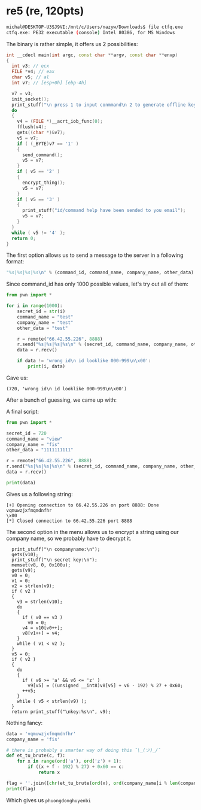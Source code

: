 # re5 (re, 120pts)


```bash
michal@DESKTOP-U3SJ9VI:/mnt/c/Users/nazyw/Downloads$ file ctfq.exe
ctfq.exe: PE32 executable (console) Intel 80386, for MS Windows
```

The binary is rather simple, it offers us 2 possibilities:

```c++
int __cdecl main(int argc, const char **argv, const char **envp)
{
  int v3; // ecx
  FILE *v4; // eax
  char v5; // al
  int v7; // [esp+0h] [ebp-4h]

  v7 = v3;
  init_socket();
  print_stuff("\n press 1 to input conmmand\n 2 to generate offline key\n 3 help? \n 4 exit\n");
  do
  {
    v4 = (FILE *)__acrt_iob_func(0);
    fflush(v4);
    gets((char *)&v7);
    v5 = v7;
    if ( (_BYTE)v7 == '1' )
    {
      send_command();
      v5 = v7;
    }
    if ( v5 == '2' )
    {
      encrypt_thing();
      v5 = v7;
    }
    if ( v5 == '3' )
    {
      print_stuff("id/command help have been sended to you email");
      v5 = v7;
    }
  }
  while ( v5 != '4' );
  return 0;
}
```

The first option allows us to send a message to the server in a following format:

```python
"%s|%s|%s|%s\n" % (command_id, command_name, company_name, other_data)
```

Since command_id has only 1000 possible values, let's try out all of them:


```python
from pwn import *

for i in range(1000):
	secret_id = str(i)
	command_name = "test"
	company_name = "test"
	other_data = "test"

	r = remote("66.42.55.226", 8888)
	r.send("%s|%s|%s|%s\n" % (secret_id, command_name, company_name, other_data))
	data = r.recv()

	if data != 'wrong id\n id looklike 000-999\n\x00':
		print(i, data)
```

Gave us:
```
(720, 'wrong id\n id looklike 000-999\n\x00')
```

After a bunch of guessing, we came up with:

A final script:
```python
from pwn import *

secret_id = 720
command_name = "view"
company_name = "fis"
other_data = "1111111111"

r = remote("66.42.55.226", 8888)
r.send("%s|%s|%s|%s\n" % (secret_id, command_name, company_name, other_data))
data = r.recv()

print(data)
```

Gives us a following string:
```
[+] Opening connection to 66.42.55.226 on port 8888: Done
vqmuwzjxfmqmdnfhr
\x00
[*] Closed connection to 66.42.55.226 port 8888
```

The second option in the menu allows us to encrypt a string using our company name, so we probably have to decrypt it.

```
  print_stuff("\n companyname:\n");
  gets(v10);
  print_stuff("\n secret key:\n");
  memset(v8, 0, 0x100u);
  gets(v9);
  v0 = 0;
  v1 = 0;
  v2 = strlen(v9);
  if ( v2 )
  {
    v3 = strlen(v10);
    do
    {
      if ( v0 == v3 )
        v0 = 0;
      v4 = v10[v0++];
      v8[v1++] = v4;
    }
    while ( v1 < v2 );
  }
  v5 = 0;
  if ( v2 )
  {
    do
    {
      if ( v6 >= 'a' && v6 <= 'z' )
        v9[v5] = ((unsigned __int8)v8[v5] + v6 - 192) % 27 + 0x60;
      ++v5;
    }
    while ( v5 < strlen(v9) );
  }
  return print_stuff("\nkey:%s\n", v9);
```

Nothing fancy:
```python
data = 'vqmuwzjxfmqmdnfhr'
company_name = 'fis'

# there is probably a smarter way of doing this ¯\_(ツ)_/¯
def et_tu_brute(c, f):
	for x in range(ord('a'), ord('z') + 1):
		if ((x + f - 192) % 27) + 0x60 == c:
			return x

flag = ''.join([chr(et_tu_brute(ord(x), ord(company_name[i % len(company_name)]))) for i,x in enumerate(data)])
print(flag)
```

Which gives us `phuongdonghuyenbi`